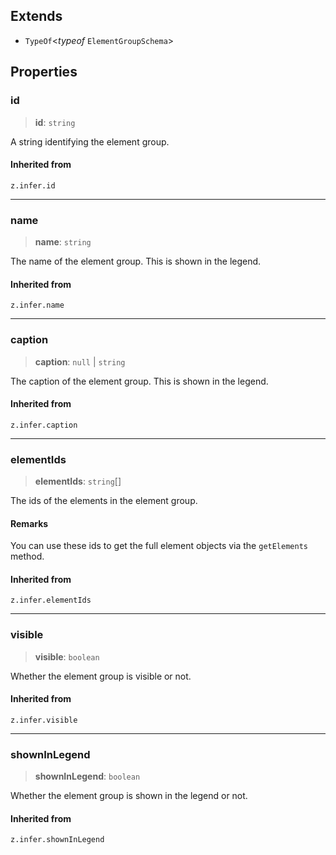 ## Extends

- `TypeOf`\<*typeof* `ElementGroupSchema`\>

## Properties

### id

> **id**: `string`

A string identifying the element group.

#### Inherited from

`z.infer.id`

***

### name

> **name**: `string`

The name of the element group. This is shown in the legend.

#### Inherited from

`z.infer.name`

***

### caption

> **caption**: `null` \| `string`

The caption of the element group. This is shown in the legend.

#### Inherited from

`z.infer.caption`

***

### elementIds

> **elementIds**: `string`[]

The ids of the elements in the element group.

#### Remarks

You can use these ids to get the full element objects via the `getElements` method.

#### Inherited from

`z.infer.elementIds`

***

### visible

> **visible**: `boolean`

Whether the element group is visible or not.

#### Inherited from

`z.infer.visible`

***

### shownInLegend

> **shownInLegend**: `boolean`

Whether the element group is shown in the legend or not.

#### Inherited from

`z.infer.shownInLegend`
